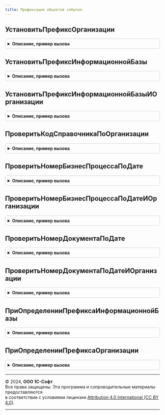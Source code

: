 ```yaml
---
title: Префиксация объектов события
---
```



## УстановитьПрефиксОрганизации
<details style="margin: 1em 0; padding: 0.5em; border: 1px solid #ccc; border-radius: 6px;">

<summary style="font-weight: bold; cursor: pointer;">Описание, пример вызова</summary>

```bsl

// Устанавливает префикс источника подписки в соответствии с префиксом организации.
// Источник подписки должен содержать
// обязательный реквизит шапки "Организация", с типом "СправочникСсылка.Организации".
//
// Параметры:
//  Источник - Произвольный - источник события подписки.
//             Любой объект из множества [Справочник, Документ, План видов характеристик, Бизнес процесс, Задача].
//  СтандартнаяОбработка - Булево - флаг стандартной обработки подписки.
//  Префикс - Строка - префикс объекта, который нужно изменить.
//
Процедура УстановитьПрефиксОрганизации(Источник, СтандартнаяОбработка, Префикс) Экспорт
```

Пример вызова
```bsl
ПрефиксацияОбъектовСобытия.УстановитьПрефиксОрганизации(Источник, СтандартнаяОбработка, Префикс) 
```
</details>

## УстановитьПрефиксИнформационнойБазы
<details style="margin: 1em 0; padding: 0.5em; border: 1px solid #ccc; border-radius: 6px;">

<summary style="font-weight: bold; cursor: pointer;">Описание, пример вызова</summary>

```bsl

// Устанавливает префикс источника подписки в соответствии с префиксом информационной базы.
// Ограничения на реквизиты источника не накладываются.
//
// Параметры:
//  Источник - Произвольный - источник события подписки.
//             Любой объект из множества [Справочник, Документ, План видов характеристик, Бизнес процесс, Задача].
//  СтандартнаяОбработка - Булево - флаг стандартной обработки подписки.
//  Префикс - Строка - префикс объекта, который нужно изменить.
//
Процедура УстановитьПрефиксИнформационнойБазы(Источник, СтандартнаяОбработка, Префикс) Экспорт
```

Пример вызова
```bsl
ПрефиксацияОбъектовСобытия.УстановитьПрефиксИнформационнойБазы(Источник, СтандартнаяОбработка, Префикс) 
```
</details>

## УстановитьПрефиксИнформационнойБазыИОрганизации
<details style="margin: 1em 0; padding: 0.5em; border: 1px solid #ccc; border-radius: 6px;">

<summary style="font-weight: bold; cursor: pointer;">Описание, пример вызова</summary>

```bsl

// Устанавливает префикс источника подписки в соответствии с префиксом информационной базы и префиксом организации.
// Источник подписки должен содержать
// обязательный реквизит шапки "Организация", с типом "СправочникСсылка.Организации".
//
// Параметры:
//  Источник - Произвольный - источник события подписки.
//             Любой объект из множества [Справочник, Документ, План видов характеристик, Бизнес процесс, Задача].
//  СтандартнаяОбработка - Булево - флаг стандартной обработки подписки.
//  Префикс - Строка - префикс объекта, который нужно изменить.
//
Процедура УстановитьПрефиксИнформационнойБазыИОрганизации(Источник, СтандартнаяОбработка, Префикс) Экспорт
```

Пример вызова
```bsl
ПрефиксацияОбъектовСобытия.УстановитьПрефиксИнформационнойБазыИОрганизации(Источник, СтандартнаяОбработка, Префикс) 
```
</details>

## ПроверитьКодСправочникаПоОрганизации
<details style="margin: 1em 0; padding: 0.5em; border: 1px solid #ccc; border-radius: 6px;">

<summary style="font-weight: bold; cursor: pointer;">Описание, пример вызова</summary>

```bsl

// Выполняет проверку модифицированности реквизита Организация элемента справочника.
// Если реквизит Организация изменен, то Код элемента обнуляется.
// Это необходимо для назначения нового кода элементу.
//
// Параметры:
//  Источник - СправочникОбъект - источник события подписки.
//  Отказ    - Булево - флаг отказа.
//
Процедура ПроверитьКодСправочникаПоОрганизации(Источник, Отказ) Экспорт
```

Пример вызова
```bsl
ПрефиксацияОбъектовСобытия.ПроверитьКодСправочникаПоОрганизации(Источник, Отказ) 
```
</details>

## ПроверитьНомерБизнесПроцессаПоДате
<details style="margin: 1em 0; padding: 0.5em; border: 1px solid #ccc; border-radius: 6px;">

<summary style="font-weight: bold; cursor: pointer;">Описание, пример вызова</summary>

```bsl

// Выполняет проверку модифицированности Даты бизнес процесса.
// Если дата не входит в предыдущий период, то номер бизнес процесса обнуляется.
// Это необходимо для назначения нового номера бизнес процессу.
//
// Параметры:
//  Источник - БизнесПроцессОбъект - источник события подписки.
//  Отказ    - Булево - флаг отказа.
//
Процедура ПроверитьНомерБизнесПроцессаПоДате(Источник, Отказ) Экспорт
```

Пример вызова
```bsl
ПрефиксацияОбъектовСобытия.ПроверитьНомерБизнесПроцессаПоДате(Источник, Отказ) 
```
</details>

## ПроверитьНомерБизнесПроцессаПоДатеИОрганизации
<details style="margin: 1em 0; padding: 0.5em; border: 1px solid #ccc; border-radius: 6px;">

<summary style="font-weight: bold; cursor: pointer;">Описание, пример вызова</summary>

```bsl

// Выполняет проверку модифицированности Даты и Организации бизнес процесса.
// Если дата не входит в предыдущий период или изменен реквизит Организация, то номер бизнес процесса обнуляется.
// Это необходимо для назначения нового номера бизнес процессу.
//
// Параметры:
//  Источник - БизнесПроцессОбъект - источник события подписки.
//  Отказ    - Булево - флаг отказа.
//
Процедура ПроверитьНомерБизнесПроцессаПоДатеИОрганизации(Источник, Отказ) Экспорт
```

Пример вызова
```bsl
ПрефиксацияОбъектовСобытия.ПроверитьНомерБизнесПроцессаПоДатеИОрганизации(Источник, Отказ) 
```
</details>

## ПроверитьНомерДокументаПоДате
<details style="margin: 1em 0; padding: 0.5em; border: 1px solid #ccc; border-radius: 6px;">

<summary style="font-weight: bold; cursor: pointer;">Описание, пример вызова</summary>

```bsl

// Выполняет проверку модифицированности Даты документа.
// Если дата не входит в предыдущий период, то номер документа обнуляется.
// Это необходимо для назначения нового номера документу.
//
// Параметры:
//  Источник - ДокументОбъект - источник события подписки.
//  Отказ    - Булево - флаг отказа.
//  РежимЗаписи - РежимЗаписиДокумента - в параметр передается текущий режим записи документа.
//  РежимПроведения - РежимПроведенияДокумента - в данный параметр передается текущий режим проведения.
//
Процедура ПроверитьНомерДокументаПоДате(Источник, Отказ, РежимЗаписи, РежимПроведения) Экспорт
```

Пример вызова
```bsl
ПрефиксацияОбъектовСобытия.ПроверитьНомерДокументаПоДате(Источник, Отказ, РежимЗаписи, РежимПроведения) 
```
</details>

## ПроверитьНомерДокументаПоДатеИОрганизации
<details style="margin: 1em 0; padding: 0.5em; border: 1px solid #ccc; border-radius: 6px;">

<summary style="font-weight: bold; cursor: pointer;">Описание, пример вызова</summary>

```bsl

// Выполняет проверку модифицированности Даты и Организации документа.
// Если дата не входит в предыдущий период или изменен реквизит Организация, то номер документа обнуляется.
// Это необходимо для назначения нового номера документу.
//
// Параметры:
//  Источник - ДокументОбъект - источник события подписки.
//  Отказ    - Булево - флаг отказа.
//  РежимЗаписи - РежимЗаписиДокумента - в параметр передается текущий режим записи документа.
//  РежимПроведения - РежимПроведенияДокумента - в данный параметр передается текущий режим проведения.
//
Процедура ПроверитьНомерДокументаПоДатеИОрганизации(Источник, Отказ, РежимЗаписи, РежимПроведения) Экспорт
```

Пример вызова
```bsl
ПрефиксацияОбъектовСобытия.ПроверитьНомерДокументаПоДатеИОрганизации(Источник, Отказ, РежимЗаписи, РежимПроведения) 
```
</details>

## ПриОпределенииПрефиксаИнформационнойБазы
<details style="margin: 1em 0; padding: 0.5em; border: 1px solid #ccc; border-radius: 6px;">

<summary style="font-weight: bold; cursor: pointer;">Описание, пример вызова</summary>

```bsl

// Возвращает префикс этой информационной базы.
//
// Параметры:
//    ПрефиксИнформационнойБазы - Строка - возвращаемое значение. Содержит префикс информационной базы.
//
Процедура ПриОпределенииПрефиксаИнформационнойБазы(ПрефиксИнформационнойБазы) Экспорт
```

Пример вызова
```bsl
ПрефиксацияОбъектовСобытия.ПриОпределенииПрефиксаИнформационнойБазы(ПрефиксИнформационнойБазы) 
```
</details>

## ПриОпределенииПрефиксаОрганизации
<details style="margin: 1em 0; padding: 0.5em; border: 1px solid #ccc; border-radius: 6px;">

<summary style="font-weight: bold; cursor: pointer;">Описание, пример вызова</summary>

```bsl

// Возвращает префикс организации.
//
// Параметры:
//  Организация - ОпределяемыйТип.Организация - организация, для которой надо получить префикс.
//  ПрефиксОрганизации - Строка - префикс организации.
//
Процедура ПриОпределенииПрефиксаОрганизации(Знач Организация, ПрефиксОрганизации) Экспорт
```

Пример вызова
```bsl
ПрефиксацияОбъектовСобытия.ПриОпределенииПрефиксаОрганизации(Организация, ПрефиксОрганизации) 
```
</details>

---

© 2024, **ООО 1С-Софт**  
Все права защищены. Эта программа и сопроводительные материалы предоставляются  
в соответствии с условиями лицензии [Attribution 4.0 International (CC BY 4.0)](https://creativecommons.org/licenses/by/4.0/legalcode).

---
